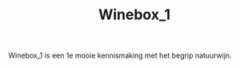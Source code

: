 ﻿---
title:  Winebox_1
photo:  winebox_1.jpg
layout: winebox_1


wijnen:
    - naam: La Bohème'14
      ref:    
      app:  Vin de France
      type: Blanc sec
      cep:  Melon de Bourgogne
      prijs: €10.94
      opm: Pays Nantais (Loire/France)
    
    - naam: Ciapè'14
      ref:   
      app:  D.O.C. Cortese 
      type: Vino bianco
      cep:  Cortese
      prijs: €9.53
      opm: Colli Tortonesi (Piemonte/Italia)
    
    - naam: Cuvée 100 Noms'12
      ref:   
      app:  Vin de France
      type: Blanc sec
      cep:  Ugni blanc/Colombard
      prijs: €7.09
      opm: Gers (Sud-Ouest/France)
      
    - naam: Hanami'14
      ref:   
      app:  A.O.C. Saumur Champigny
      type: Rouge
      cep:  Cabernet Franc
      prijs: €12.59
      opm: Loire/France
      
    - naam: Tombé du Ciel'13
      ref:   
      app:  Vin de France
      type: Rouge
      cep:  Carignan/Syrah/Granache
      prijs: €9.53
      opm: Pyrénées Orientales (Roussillon/France)
      
    - naam: Barbera del Monferrato'12
      ref:   
      app:  D.O.C. Barbera del Monferrato
      type: Rosso
      cep:  Barbera
      prijs: €10.47
      opm: Monferrato Casalese (Piemonte/Italia)
---
Winebox_1 is een 1e mooie kennismaking met het begrip natuurwijn.
   



